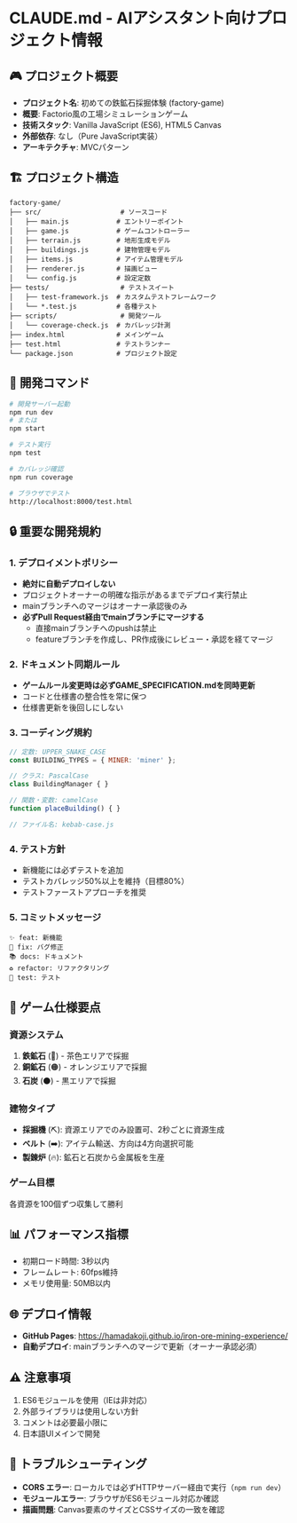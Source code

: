 # CLAUDE.md - AIアシスタント向けプロジェクト情報

## 🎮 プロジェクト概要
- **プロジェクト名**: 初めての鉄鉱石採掘体験 (factory-game)
- **概要**: Factorio風の工場シミュレーションゲーム
- **技術スタック**: Vanilla JavaScript (ES6), HTML5 Canvas
- **外部依存**: なし（Pure JavaScript実装）
- **アーキテクチャ**: MVCパターン

## 🏗️ プロジェクト構造
```
factory-game/
├── src/                    # ソースコード
│   ├── main.js            # エントリーポイント
│   ├── game.js            # ゲームコントローラー
│   ├── terrain.js         # 地形生成モデル
│   ├── buildings.js       # 建物管理モデル
│   ├── items.js           # アイテム管理モデル
│   ├── renderer.js        # 描画ビュー
│   └── config.js          # 設定定数
├── tests/                  # テストスイート
│   ├── test-framework.js  # カスタムテストフレームワーク
│   └── *.test.js          # 各種テスト
├── scripts/                # 開発ツール
│   └── coverage-check.js  # カバレッジ計測
├── index.html             # メインゲーム
├── test.html              # テストランナー
└── package.json           # プロジェクト設定
```

## 🚀 開発コマンド
```bash
# 開発サーバー起動
npm run dev
# または
npm start

# テスト実行
npm test

# カバレッジ確認
npm run coverage

# ブラウザでテスト
http://localhost:8000/test.html
```

## 🔒 重要な開発規約

### 1. デプロイメントポリシー
- **絶対に自動デプロイしない**
- プロジェクトオーナーの明確な指示があるまでデプロイ実行禁止
- mainブランチへのマージはオーナー承認後のみ
- **必ずPull Request経由でmainブランチにマージする**
  - 直接mainブランチへのpushは禁止
  - featureブランチを作成し、PR作成後にレビュー・承認を経てマージ

### 2. ドキュメント同期ルール
- **ゲームルール変更時は必ずGAME_SPECIFICATION.mdを同時更新**
- コードと仕様書の整合性を常に保つ
- 仕様書更新を後回しにしない

### 3. コーディング規約
```javascript
// 定数: UPPER_SNAKE_CASE
const BUILDING_TYPES = { MINER: 'miner' };

// クラス: PascalCase
class BuildingManager { }

// 関数・変数: camelCase
function placeBuilding() { }

// ファイル名: kebab-case.js
```

### 4. テスト方針
- 新機能には必ずテストを追加
- テストカバレッジ50%以上を維持（目標80%）
- テストファーストアプローチを推奨

### 5. コミットメッセージ
```
✨ feat: 新機能
🐛 fix: バグ修正
📚 docs: ドキュメント
♻️ refactor: リファクタリング
🧪 test: テスト
```

## 🎯 ゲーム仕様要点

### 資源システム
1. **鉄鉱石** (🔩) - 茶色エリアで採掘
2. **銅鉱石** (🟠) - オレンジエリアで採掘
3. **石炭** (⚫) - 黒エリアで採掘

### 建物タイプ
- **採掘機** (⛏️): 資源エリアでのみ設置可、2秒ごとに資源生成
- **ベルト** (➡️): アイテム輸送、方向は4方向選択可能
- **製錬炉** (🔥): 鉱石と石炭から金属板を生産

### ゲーム目標
各資源を100個ずつ収集して勝利

## 📊 パフォーマンス指標
- 初期ロード時間: 3秒以内
- フレームレート: 60fps維持
- メモリ使用量: 50MB以内

## 🌐 デプロイ情報
- **GitHub Pages**: https://hamadakoji.github.io/iron-ore-mining-experience/
- **自動デプロイ**: mainブランチへのマージで更新（オーナー承認必須）

## ⚠️ 注意事項
1. ES6モジュールを使用（IEは非対応）
2. 外部ライブラリは使用しない方針
3. コメントは必要最小限に
4. 日本語UIメインで開発

## 🔧 トラブルシューティング
- **CORS エラー**: ローカルでは必ずHTTPサーバー経由で実行（`npm run dev`）
- **モジュールエラー**: ブラウザがES6モジュール対応か確認
- **描画問題**: Canvas要素のサイズとCSSサイズの一致を確認
